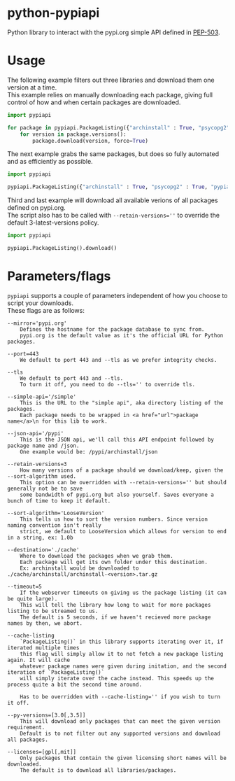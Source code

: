 # python-pypiapi
Python library to interact with the pypi.org simple API defined in [PEP-503](https://www.python.org/dev/peps/pep-0503/).

# Usage

The following example filters out three libraries and download them one version at a time.<br>
This example relies on manually downloading each package, giving full control of how and when certain packages are downloaded.

```python
import pypiapi

for package in pypiapi.PackageListing({"archinstall" : True, "psycopg2" : True, "pypiapi" : True}):
	for version in package.versions():
		package.download(version, force=True)
```

The next example grabs the same packages, but does so fully automated and as efficiently as possible.

```python
import pypiapi

pypiapi.PackageListing({"archinstall" : True, "psycopg2" : True, "pypiapi" : True}).download()
```

Third and last example will download all available verions of all packages defined on pypi.org.<br>
The script also has to be called with `--retain-versions=''` to override the default 3-latest-versions policy.
```python
import pypiapi

pypiapi.PackageListing().download()
```

# Parameters/flags

`pypiapi` supports a couple of parameters independent of how you choose to script your downloads.<br>
These flags are as follows:

```
--mirror='pypi.org'
    Defines the hostname for the package database to sync from.
    pypi.org is the default value as it's the official URL for Python packages.

--port=443
    We default to port 443 and --tls as we prefer integrity checks.

--tls
    We default to port 443 and --tls.
    To turn it off, you need to do --tls='' to override tls.

--simple-api='/simple'
    This is the URL to the "simple api", aka directory listing of the packages.
    Each package needs to be wrapped in <a href="url">package name</a>\n for this lib to work.

--json-api='/pypi'
    This is the JSON api, we'll call this API endpoint followed by package name and /json.
    One example would be: /pypi/archinstall/json

--retain-versions=3
    How many versions of a package should we download/keep, given the --sort-algorithm used.
    This option can be overridden with --retain-versions='' but should generally not be to save
    some bandwidth of pypi.org but also yourself. Saves everyone a bunch of time to keep it default.

--sort-algorithm='LooseVersion'
    This tells us how to sort the version numbers. Since version naming convention isn't really
    strict, we default to LooseVersion which allows for version to end in a string, ex: 1.0b

--destination='./cache'
    Where to download the packages when we grab them.
    Each package will get its own folder under this destination.
    Ex: archinstall would be downloaded to ./cache/archinstall/archinstall-<version>.tar.gz

--timeout=5
    If the webserver timeouts on giving us the package listing (it can be quite large).
    This will tell the library how long to wait for more packages listing to be streamed to us.
    The default is 5 seconds, if we haven't recieved more package names by then, we abort.

--cache-listing
    `PackageListing()` in this library supports iterating over it, if iterated multiple times
    this flag will simply allow it to not fetch a new package listing again. It will cache
    whatever package names were given during initation, and the second iteration of `PackageListing()`
    will simply iterate over the cache instead. This speeds up the process quite a bit the second time around.

    Has to be overridden with --cache-listing='' if you wish to turn it off.

--py-versions=[3.0[,3.5]]
    This will download only packages that can meet the given version requirement.
    Default is to not filter out any supported versions and download all packages.

--licenses=[gpl[,mit]]
    Only packages that contain the given licensing short names will be downloaded.
    The default is to download all libraries/packages.

```